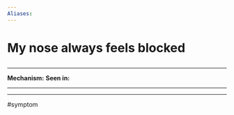 ```yaml
---
Aliases:
---
```

# My nose always feels blocked
##
###

---
**Mechanism:**
**Seen in:** 

---


---
#symptom 